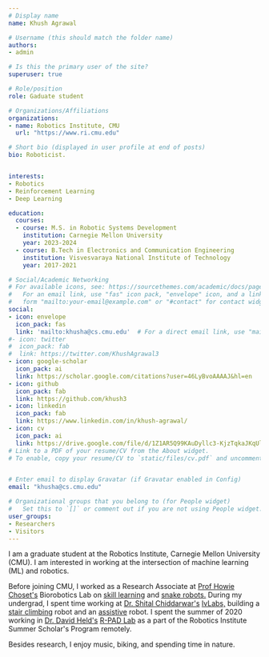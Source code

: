 ```yaml
---
# Display name
name: Khush Agrawal

# Username (this should match the folder name)
authors:
- admin

# Is this the primary user of the site?
superuser: true

# Role/position
role: Gaduate student

# Organizations/Affiliations
organizations:
- name: Robotics Institute, CMU
  url: "https://www.ri.cmu.edu"

# Short bio (displayed in user profile at end of posts)
bio: Roboticist.


interests:
- Robotics
- Reinforcement Learning
- Deep Learning

education:
  courses:
  - course: M.S. in Robotic Systems Development
    institution: Carnegie Mellon University
    year: 2023-2024
  - course: B.Tech in Electronics and Communication Engineering
    institution: Visvesvaraya National Institute of Technology
    year: 2017-2021

# Social/Academic Networking
# For available icons, see: https://sourcethemes.com/academic/docs/page-builder/#icons
#   For an email link, use "fas" icon pack, "envelope" icon, and a link in the
#   form "mailto:your-email@example.com" or "#contact" for contact widget.
social:
- icon: envelope
  icon_pack: fas
  link: 'mailto:khusha@cs.cmu.edu'  # For a direct email link, use "mailto:test@example.org".
#- icon: twitter
#  icon_pack: fab
#  link: https://twitter.com/KhushAgrawal3
- icon: google-scholar
  icon_pack: ai
  link: https://scholar.google.com/citations?user=46LyBvoAAAAJ&hl=en
- icon: github
  icon_pack: fab
  link: https://github.com/khush3
- icon: linkedin
  icon_pack: fab
  link: https://www.linkedin.com/in/khush-agrawal/
- icon: cv
  icon_pack: ai
  link: https://drive.google.com/file/d/1Z1AR5Q99KAuDyllc3-KjzTqkaJKqUlHy/view?usp=sharing
# Link to a PDF of your resume/CV from the About widget.
# To enable, copy your resume/CV to `static/files/cv.pdf` and uncomment the lines below.


# Enter email to display Gravatar (if Gravatar enabled in Config)
email: "khusha@cs.cmu.edu"

# Organizational groups that you belong to (for People widget)
#   Set this to `[]` or comment out if you are not using People widget.
user_groups:
- Researchers
- Visitors
---
```


I am a graduate student at the Robotics Institute, Carnegie Mellon University (CMU). I am interested in working at the intersection of machine learning (ML) and robotics.

<!-- I worked as a Research Associate at [Prof Howie Choset\'s](https://www.ri.cmu.edu/ri-faculty/howie-choset/) [Biorobotics Lab](http://biorobotics.ri.cmu.edu/) on two directions in reinforcement learning (RL). The former is skill learning - an intersection of model-based and model-free RL in a hierarchical / options setup. The latter involves developing exploration strategies for learning robot locomotion policies.
 -->

Before joining CMU, I worked as a Research Associate at [Prof Howie Choset\'s](http://www.cs.cmu.edu/~choset/) Biorobotics Lab on [skill learning](./project/skill-learning) and [snake robots.](./project/snake-robot) During my undergrad, I spent time working at [Dr. Shital Chiddarwar\'s](http://mec.vnit.ac.in/people/sschiddarwar/) [IvLabs,](http://www.ivlabs.in/) building a [stair climbing](./publication/stair_climbing) robot and an [assistive](./publication/person_follower) robot. I spent the summer of 2020 working in [Dr. David Held\'s](https://www.ri.cmu.edu/ri-faculty/david-held/) [R-PAD Lab](https://r-pad.github.io/) as a part of the Robotics Institute Summer Scholar's Program remotely.

Besides research, I enjoy music, biking, and spending time in nature.